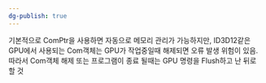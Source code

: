 ```yaml
---
dg-publish: true
---
```


기본적으로 ComPtr을 사용하면 자동으로 메모리 관리가 가능하지만, ID3D12같은 GPU에서 사용되는 Com객체는 GPU가 작업중일때 해제되면 오류 발생 위험이 있음. 따라서 Com객체 해제 또는 프로그램이 종료 될때는 GPU 명령을 Flush하고 난 뒤로 할 것